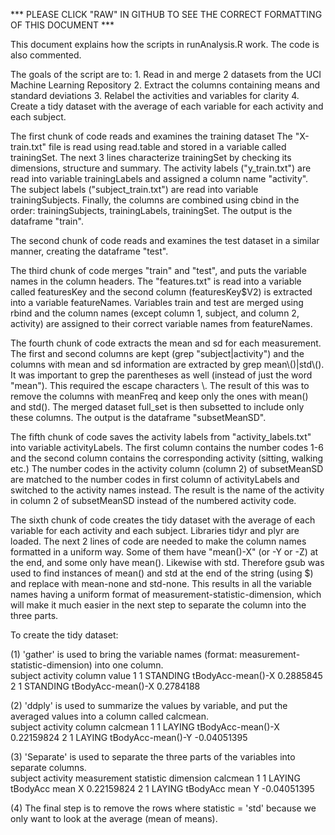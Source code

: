 *** PLEASE CLICK "RAW" IN GITHUB TO SEE THE CORRECT FORMATTING OF THIS DOCUMENT ***

This document explains how the scripts in runAnalysis.R work.
The code is also commented.

The goals of the script are to: 
	1. Read in and merge 2 datasets from the UCI Machine Learning Repository
	2. Extract the columns containing means and standard deviations
	3. Relabel the activities and variables for clarity
	4. Create a tidy dataset with the average of each variable for each activity and each subject.

The first chunk of code reads and examines the training dataset
	The "X-train.txt" file is read using read.table and stored in a variable called trainingSet.  The next 3 lines characterize trainingSet by checking its dimensions, structure and summary.  The activity labels ("y_train.txt") are read into variable trainingLabels and assigned a column name "activity". The subject labels ("subject_train.txt") are read into variable trainingSubjects.  Finally, the columns are combined using cbind in the order: trainingSubjects, trainingLabels, trainingSet.  The output is the dataframe "train".  

The second chunk of code reads and examines the test dataset in a similar manner, creating the dataframe "test".

The third chunk of code merges "train" and "test", and puts the variable names in the column headers.  The "features.txt" is read into a variable called featuresKey and the second column (featuresKey$V2) is extracted into a variable featureNames.  Variables train and test are merged using rbind and the column names (except column 1, subject, and column 2, activity) are assigned to their correct variable names from featureNames.

The fourth chunk of code extracts the mean and sd for each measurement.  The first and second columns are kept (grep "subject|activity") and the columns with mean and sd information are extracted by grep mean\\()|std\\().  It was important to grep the parentheses as well (instead of just the word "mean").  This required the escape characters \\.  The result of this was to remove the columns with meanFreq and keep only the ones with mean() and std().  The merged dataset full_set is then subsetted to include only these columns.  The output is the dataframe "subsetMeanSD".

The fifth chunk of code saves the activity labels from "activity_labels.txt" into variable activityLabels.  The first column contains the number codes 1-6 and the second column contains the corresponding activity (sitting, walking etc.)  The number codes in the activity column (column 2) of subsetMeanSD are matched to the number codes in first column of activityLabels and switched to the activity names instead.  The result is the name of the activity in column 2 of subsetMeanSD instead of the numbered activity code.


The sixth chunk of code creates the tidy dataset with the average of each variable for each activity and each subject.  Libraries tidyr and plyr are loaded.  The next 2 lines of code are needed to make the column names formatted in a uniform way.  Some of them have "mean()-X" (or -Y or -Z) at the end, and some only have mean().  Likewise with std.  Therefore gsub was used to find instances of mean() and std at the end of the string (using $) and replace with mean-none and std-none.  This results in all the variable names having a uniform format of measurement-statistic-dimension, which will make it much easier in the next step to separate the column into the three parts.

To create the tidy dataset:

(1) 'gather' is used to bring the variable names (format: measurement-statistic-dimension) into one column.  
	  subject activity            column     value
	1       1 STANDING tBodyAcc-mean()-X 0.2885845
	2       1 STANDING tBodyAcc-mean()-X 0.2784188

(2) 'ddply' is used to summarize the values by variable, and put the averaged values into a column called calcmean.  
 	 subject activity            column    calcmean
	1       1   LAYING tBodyAcc-mean()-X  0.22159824
	2       1   LAYING tBodyAcc-mean()-Y -0.04051395

(3) 'Separate' is used to separate the three parts of the variables into separate columns.  
	  subject activity measurement statistic dimension    calcmean
	1       1   LAYING    tBodyAcc      mean         X  0.22159824
	2       1   LAYING    tBodyAcc      mean         Y -0.04051395

(4) The final step is to remove the rows where statistic = 'std' because we only want to look at the average (mean of means).

